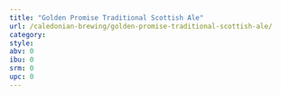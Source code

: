 ```yaml
---
title: "Golden Promise Traditional Scottish Ale"
url: /caledonian-brewing/golden-promise-traditional-scottish-ale/
category: 
style: 
abv: 0
ibu: 0
srm: 0
upc: 0
---
```


